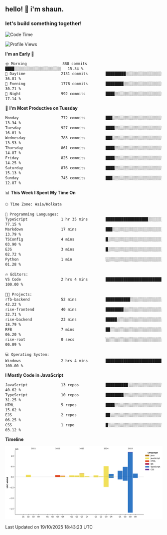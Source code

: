 ## hello! 👋 i'm shaun. 
### let's build something together!
<!--START_SECTION:waka-->
![Code Time](http://img.shields.io/badge/Code%20Time-462%20hrs%208%20mins-blue)

![Profile Views](http://img.shields.io/badge/Profile%20Views-0-blue)

**I'm an Early 🐤** 

```text
🌞 Morning                888 commits         ████░░░░░░░░░░░░░░░░░░░░░   15.34 % 
🌆 Daytime                2131 commits        █████████░░░░░░░░░░░░░░░░   36.81 % 
🌃 Evening                1778 commits        ████████░░░░░░░░░░░░░░░░░   30.71 % 
🌙 Night                  992 commits         ████░░░░░░░░░░░░░░░░░░░░░   17.14 % 
```
📅 **I'm Most Productive on Tuesday** 

```text
Monday                   772 commits         ███░░░░░░░░░░░░░░░░░░░░░░   13.34 % 
Tuesday                  927 commits         ████░░░░░░░░░░░░░░░░░░░░░   16.01 % 
Wednesday                783 commits         ███░░░░░░░░░░░░░░░░░░░░░░   13.53 % 
Thursday                 861 commits         ████░░░░░░░░░░░░░░░░░░░░░   14.87 % 
Friday                   825 commits         ████░░░░░░░░░░░░░░░░░░░░░   14.25 % 
Saturday                 876 commits         ████░░░░░░░░░░░░░░░░░░░░░   15.13 % 
Sunday                   745 commits         ███░░░░░░░░░░░░░░░░░░░░░░   12.87 % 
```


📊 **This Week I Spent My Time On** 

```text
🕑︎ Time Zone: Asia/Kolkata

💬 Programming Languages: 
TypeScript               1 hr 35 mins        ███████████████████░░░░░░   77.15 % 
Markdown                 17 mins             ███░░░░░░░░░░░░░░░░░░░░░░   13.79 % 
TSConfig                 4 mins              █░░░░░░░░░░░░░░░░░░░░░░░░   03.90 % 
EJS                      3 mins              █░░░░░░░░░░░░░░░░░░░░░░░░   02.72 % 
Python                   1 min               ░░░░░░░░░░░░░░░░░░░░░░░░░   01.28 % 

🔥 Editors: 
VS Code                  2 hrs 4 mins        █████████████████████████   100.00 % 

🐱‍💻 Projects: 
rfb-backend              52 mins             ███████████░░░░░░░░░░░░░░   42.22 % 
rise-frontend            40 mins             ████████░░░░░░░░░░░░░░░░░   32.71 % 
rise-backend             23 mins             █████░░░░░░░░░░░░░░░░░░░░   18.79 % 
RFB                      7 mins              ██░░░░░░░░░░░░░░░░░░░░░░░   06.20 % 
rise-root                0 secs              ░░░░░░░░░░░░░░░░░░░░░░░░░   00.09 % 

💻 Operating System: 
Windows                  2 hrs 4 mins        █████████████████████████   100.00 % 
```

**I Mostly Code in JavaScript** 

```text
JavaScript               13 repos            ██████████░░░░░░░░░░░░░░░   40.62 % 
TypeScript               10 repos            ████████░░░░░░░░░░░░░░░░░   31.25 % 
HTML                     5 repos             ████░░░░░░░░░░░░░░░░░░░░░   15.62 % 
EJS                      2 repos             ██░░░░░░░░░░░░░░░░░░░░░░░   06.25 % 
CSS                      1 repo              █░░░░░░░░░░░░░░░░░░░░░░░░   03.12 % 
```



**Timeline**

![Lines of Code chart](https://raw.githubusercontent.com/ShaunDaniel/ShaunDaniel/main/assets/bar_graph.png)


 Last Updated on 19/10/2025 18:43:23 UTC
<!--END_SECTION:waka-->

